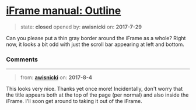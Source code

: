 # [iFrame manual: Outline](https://github.com/livingstoneonline/livingstoneonline/issues/192)

> state: **closed** opened by: **awisnicki** on: **2017-7-29**

Can you please put a thin gray border around the iFrame as a whole? Right now, it looks a bit odd with just the scroll bar appearing at left and bottom.

### Comments

---
> from: [**awisnicki**](https://github.com/livingstoneonline/livingstoneonline/issues/192#issuecomment-320390408) on: **2017-8-4**

This looks very nice. Thanks yet once more! Incidentally, don&#x27;t worry that the title appears both at the top of the page (per normal) and also inside the iFrame. I&#x27;ll soon get around to taking it out of the iFrame.
